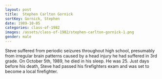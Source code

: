 ```yaml
---
layout: post
title:  Stephen Carlton Gornick
sortKey: Gornick, Stephen
date: 1989-10-05
categories: class-of-1982
images: /assets/class-of-1982/stephen-carlton-gornick-1.png
gender: male
---
```

Steve suffered from periodic seizures throughout high school, presumably from irregular brain patterns caused by a head injury he had suffered in 3rd grade. On October 5th, 1989, he died in his sleep. He was 25. Just days before his death, Steve had passed his firefighters exam and was set to become a local firefighter.
